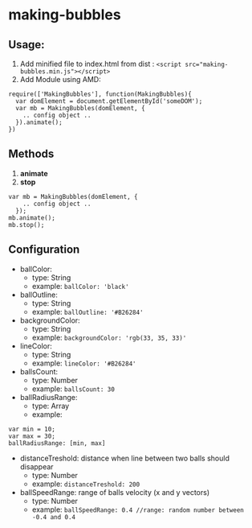 # making-bubbles 

## Usage:
1. Add minified file to index.html from dist : `<script src="making-bubbles.min.js"></script>`
2. Add Module using AMD: 
```
require(['MakingBubbles'], function(MakingBubbles){
  var domElement = document.getElementById('someDOM');
  var mb = MakingBubbles(domElement, {
    .. config object ..
  }).animate();
})
```
## Methods
1. **animate**
2. **stop**
```
var mb = MakingBubbles(domElement, {
    .. config object ..
  });
mb.animate();
mb.stop();
```
## Configuration ##
- ballColor:
  - type: String
  - example: `ballColor: 'black'`
- ballOutline:
  - type: String
  - example: `ballOutline: '#B26284'`
- backgroundColor:
  - type: String
  - example: `backgroundColor: 'rgb(33, 35, 33)'`
- lineColor:
  - type: String
  - example: `lineColor: '#B26284'`
- ballsCount:
  - type: Number
  - example: `ballsCount: 30`
- ballRadiusRange:
  - type: Array
  - example: 
```
var min = 10;
var max = 30;
ballRadiusRange: [min, max]
```
- distanceTreshold: distance when line between two balls should disappear
  - type: Number
  - example: `distanceTreshold: 200`
- ballSpeedRange: range of balls velocity (x and y vectors)
  - type: Number
  - example: `ballSpeedRange: 0.4 //range: random number between -0.4 and 0.4`

